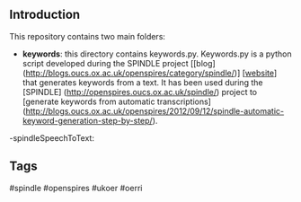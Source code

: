 ## Introduction

This repository contains two main folders:
- **keywords**: this directory contains keywords.py. Keywords.py is a python script developed during the SPINDLE project [[blog] (http://blogs.oucs.ox.ac.uk/openspires/category/spindle/)] [[website](http://openspires.oucs.ox.ac.uk/spindle/)] that generates keywords from a text. 
It has been used during the [SPINDLE] (http://openspires.oucs.ox.ac.uk/spindle/) project to [generate keywords
 from automatic transcriptions] (http://blogs.oucs.ox.ac.uk/openspires/2012/09/12/spindle-automatic-keyword-generation-step-by-step/).

-spindleSpeechToText:


## Tags

 #spindle #openspires #ukoer #oerri 

     
